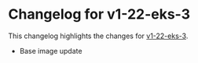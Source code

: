 # Changelog for v1-22-eks-3

This changelog highlights the changes for [v1-22-eks-3](https://github.com/aws/eks-distro/tree/v1-22-eks-3).

* Base image update
